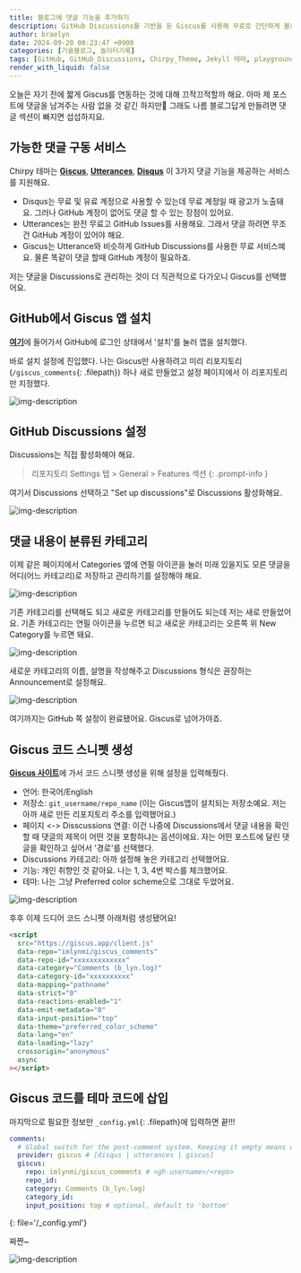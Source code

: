 ```yaml
---
title: 블로그에 댓글 기능을 추가하기
description: GitHub Discussions를 기반을 둔 Giscus를 사용해 무료로 간단하게 블로그에 댓글 기능을 추가하기
author: braelyn
date: 2024-09-20 00:23:47 +0900
categories: [기술블로그, 놀이터기록]
tags: [GitHub, GitHub_Discussions, Chirpy_Theme, Jekyll 테마, playground, 기록, Giscus]
render_with_liquid: false
---
```


오늘은 자기 전에 짧게 Giscus를 연동하는 것에 대해 끄적끄적할까 해요.
아마 제 포스트에 댓글을 남겨주는 사람 없을 것 같긴 하지만🤭 그래도 나름 블로그답게 만들려면 댓글 섹션이 빠지면 섭섭하지요.

## 가능한 댓글 구동 서비스

Chirpy 테마는 [**Giscus**](https://giscus.app/ko), [**Utterances**](https://utteranc.es/), [**Disqus**](https://disqus.com/) 이 3가지 댓글 기능을 제공하는 서비스를 지원해요.

- Disqus는 무료 및 유료 계정으로 사용할 수 있는데 무료 계정일 때 광고가 노출돼요. 그러나 GitHub 계정이 없어도 댓글 할 수 있는 장점이 있어요.
- Utterances는 완전 무료고 GitHub Issues를 사용해요. 그래서 댓글 하려면 무조건 GitHub 계정이 있어야 해요.
- Giscus는 Utterance와 비슷하게 GitHub Discussions를 사용한 무료 서비스예요. 물론 똑같이 댓글 할때 GitHub 계정이 필요하죠.

저는 댓글을 Discussions로 관리하는 것이 더 직관적으로 다가오니 Giscus를 선택했어요.

## GitHub에서 Giscus 앱 설치

[**여기**](https://github.com/apps/giscus)에 들어가서 GitHub에 로그인 상태에서 '설치'를 눌러 앱을 설치했다.

바로 설치 설정에 진입했다. 나는 Giscus만 사용하려고 미리 리포지토리(`/giscus_comments`{: .filepath}) 하나 새로 만들었고 설정 페이지에서 이 리포지토리만 지정했다.

![img-description](/assets/img/post_240920/1.png)

## GitHub Discussions 설정

Discussions는 직접 활성화해야 해요.

> 리포지토리 Settings 탭 > General > Features 섹션
{: .prompt-info }

여기서 Discussions 선택하고 "Set up discussions"로 Discussions 활성화해요. 

![img-description](/assets/img/post_240920/2.png)

## 댓글 내용이 분류된 카테고리

이제 같은 페이지에서 Categories 옆에 연필 아이콘을 눌러 미래 있을지도 모른 댓글을 어디(어느 카테고리)로 저장하고 관리하기를 설정해야 해요.

![img-description](/assets/img/post_240920/3.png)

기존 카테고리를 선택해도 되고 새로운 카테고리를 만들어도 되는데 저는 새로 만들었어요.
기존 카테고리는 연필 아이콘을 누르면 되고 새로운 카테고리는 오른쪽 위 New Category를 누르면 돼요.

![img-description](/assets/img/post_240920/4.png)

새로운 카테고리의 이름, 설명을 작성해주고 Discussions 형식은 권장하는 Announcement로 설정해요.

![img-description](/assets/img/post_240920/5.png)

여기까지는 GitHub 쪽 설정이 완료됐어요. Giscus로 넘어가야죠.

## Giscus 코드 스니펫 생성

[**Giscus 사이트**](https://giscus.app/ko)에 가서 코드 스니펫 생성을 위해 설정을 입력해줬다.

- 언어: 한국어/English
- 저장소: `git_username/repo_name` (이는 Giscus앱이 설치되는 저장소예요. 저는 아까 새로 만든 리포지토리 주소를 입력했어요.)
- 페이지 <-> Disscussions 연결: 이건 나중에 Discussions에서 댓글 내용을 확인할 때 댓글의 제목이 어떤 것을 포함하냐는 옵션이에요. 자는 어떤 포스트에 달린 댓글을 확인하고 싶어서 '경로'를 선택했다.
- Discussions 카테고리: 아까 설정해 놓은 카테고리 선택했어요.
- 기능: 개인 취향인 것 같아요. 나는 1, 3, 4번 박스를 체크했어요.
- 테마: 나는 그냥 Preferred color scheme으로 그대로 두었어요.

![img-description](/assets/img/post_240920/6.JPG)

후후 이제 드디어 코드 스니펫 아래처럼 생성됐어요!

```html
<script
  src="https://giscus.app/client.js"
  data-repo="imlynmi/giscus_comments"
  data-repo-id="xxxxxxxxxxxxx"
  data-category="Comments (b_lyn.log)"
  data-category-id="xxxxxxxxxx"
  data-mapping="pathname"
  data-strict="0"
  data-reactions-enabled="1"
  data-emit-metadata="0"
  data-input-position="top"
  data-theme="preferred_color_scheme"
  data-lang="en"
  data-loading="lazy"
  crossorigin="anonymous"
  async
></script>
```

## Giscus 코드를 테마 코드에 삽입

마지막으로 필요한 정보만 `_config.yml`{: .filepath}에 입력하면 끝!!!

```yaml
comments:
  # Global switch for the post-comment system. Keeping it empty means disabled.
  provider: giscus # [disqus | utterances | giscus]
  giscus:
    repo: imlynmi/giscus_comments # <gh-username>/<repo>
    repo_id: 
    category: Comments (b_lyn.log)
    category_id: 
    input_position: top # optional, default to 'bottom'
```
{: file='/_config.yml'}

짜짠~

![img-description](/assets/img/post_240920/7.png)
